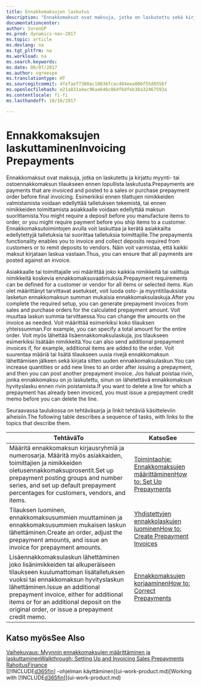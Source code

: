 ```yaml
---
title: Ennakkomaksujen laskutus
description: "Ennakkomaksut ovat maksuja, jotka on laskutettu sekä kirjattu myynti- tai ostoennakkomaksun tilaukseen ennen lopullista laskutusta. Esimerkiksi ennen tilattujen nimikkeiden valmistamista voidaan edellyttää talletuksen tekemistä, tai ennen nimikkeiden toimittamista asiakkaalle voidaan edellyttää maksun suorittamista. Ennakkomaksutoimintojen avulla voit laskuttaa ja kerätä asiakkailta edellytettyjä talletuksia tai suorittaa talletuksia toimittajille. Näin voit varmistaa, että kaikki maksut kirjataan laskua vastaan."
documentationcenter: 
author: SorenGP
ms.prod: dynamics-nav-2017
ms.topic: article
ms.devlang: na
ms.tgt_pltfrm: na
ms.workload: na
ms.search.keywords: 
ms.date: 08/07/2017
ms.author: sgroespe
ms.translationtype: HT
ms.sourcegitcommit: 4fefaef7380ac10836fcac404eea006f55d8556f
ms.openlocfilehash: e21a831a4ac96ae646c864f6dfeb38a32467593a
ms.contentlocale: fi-fi
ms.lasthandoff: 10/16/2017

---
```

# <a name="invoicing-prepayments"></a><span data-ttu-id="93013-106">Ennakkomaksujen laskuttaminen</span><span class="sxs-lookup"><span data-stu-id="93013-106">Invoicing Prepayments</span></span>
<span data-ttu-id="93013-107">Ennakkomaksut ovat maksuja, jotka on laskutettu ja kirjattu myynti- tai ostoennakkomaksun tilaukseen ennen lopullista laskutusta.</span><span class="sxs-lookup"><span data-stu-id="93013-107">Prepayments are payments that are invoiced and posted to a sales or purchase prepayment order before final invoicing.</span></span> <span data-ttu-id="93013-108">Esimerkiksi ennen tilattujen nimikkeiden valmistamista voidaan edellyttää talletuksen tekemistä, tai ennen nimikkeiden toimittamista asiakkaalle voidaan edellyttää maksun suorittamista.</span><span class="sxs-lookup"><span data-stu-id="93013-108">You might require a deposit before you manufacture items to order, or you might require payment before you ship items to a customer.</span></span> <span data-ttu-id="93013-109">Ennakkomaksutoimintojen avulla voit laskuttaa ja kerätä asiakkailta edellytettyjä talletuksia tai suorittaa talletuksia toimittajille.</span><span class="sxs-lookup"><span data-stu-id="93013-109">The prepayments functionality enables you to invoice and collect deposits required from customers or to remit deposits to vendors.</span></span> <span data-ttu-id="93013-110">Näin voit varmistaa, että kaikki maksut kirjataan laskua vastaan.</span><span class="sxs-lookup"><span data-stu-id="93013-110">Thus, you can ensure that all payments are posted against an invoice.</span></span>  

 <span data-ttu-id="93013-111">Asiakkaalle tai toimittajalle voi määrittää joko kaikkia nimikkeitä tai valittuja nimikkeitä koskevia ennakkomaksuvaatimuksia.</span><span class="sxs-lookup"><span data-stu-id="93013-111">Prepayment requirements can be defined for a customer or vendor for all items or selected items.</span></span> <span data-ttu-id="93013-112">Kun olet määrittänyt tarvittavat asetukset, voit luoda osto- ja myyntitilauksista lasketun ennakkomaksun summan mukaisia ennakkomaksulaskuja.</span><span class="sxs-lookup"><span data-stu-id="93013-112">After you complete the required setup, you can generate prepayment invoices from sales and purchase orders for the calculated prepayment amount.</span></span> <span data-ttu-id="93013-113">Voit muuttaa laskun summia tarvittaessa.</span><span class="sxs-lookup"><span data-stu-id="93013-113">You can change the amounts on the invoice as needed.</span></span> <span data-ttu-id="93013-114">Voit määrittää esimerkiksi koko tilauksen yhteissumman.</span><span class="sxs-lookup"><span data-stu-id="93013-114">For example, you can specify a total amount for the entire order.</span></span> <span data-ttu-id="93013-115">Voit myös lähettää lisäennakkomaksulaskuja, jos tilaukseen esimerkiksi lisätään nimikkeitä.</span><span class="sxs-lookup"><span data-stu-id="93013-115">You can also send additional prepayment invoices if, for example, additional items are added to the order.</span></span> <span data-ttu-id="93013-116">Voit suurentaa määriä tai lisätä tilaukseen uusia rivejä ennakkomaksun lähettämisen jälkeen sekä kirjata sitten uuden ennakkomaksulaskun.</span><span class="sxs-lookup"><span data-stu-id="93013-116">You can increase quantities or add new lines to an order after issuing a prepayment, and then you can post another prepayment invoice.</span></span> <span data-ttu-id="93013-117">Jos haluat poistaa rivin, jonka ennakkomaksu on jo laskutettu, sinun on lähetettävä ennakkomaksun hyvityslasku ennen rivin poistamista.</span><span class="sxs-lookup"><span data-stu-id="93013-117">If you want to delete a line for which a prepayment has already been invoiced, you must issue a prepayment credit memo before you can delete the line.</span></span>  

 <span data-ttu-id="93013-118">Seuraavassa taulukossa on tehtäväsarja ja linkit tehtäviä käsitteleviin aiheisiin.</span><span class="sxs-lookup"><span data-stu-id="93013-118">The following table describes a sequence of tasks, with links to the topics that describe them.</span></span>

|<span data-ttu-id="93013-119">**Tehtävä**</span><span class="sxs-lookup"><span data-stu-id="93013-119">**To**</span></span>|<span data-ttu-id="93013-120">**Katso**</span><span class="sxs-lookup"><span data-stu-id="93013-120">**See**</span></span>|  
|------------|-------------|  
|<span data-ttu-id="93013-121">Määritä ennakkomaksun kirjausryhmiä ja numerosarja. Määritä myös asiakkaiden, toimittajien ja nimikkeiden oletusennakkomaksuprosentit.</span><span class="sxs-lookup"><span data-stu-id="93013-121">Set up prepayment posting groups and number series, and set up default prepayment percentages for customers, vendors, and items.</span></span>|[<span data-ttu-id="93013-122">Toimintaohje: Ennakkomaksujen määrittäminen</span><span class="sxs-lookup"><span data-stu-id="93013-122">How to: Set Up Prepayments</span></span>](finance-set-up-prepayments.md)|
|<span data-ttu-id="93013-123">Tilauksen luominen, ennakkomaksusummien muuttaminen ja ennakkomaksusummien mukaisen laskun lähettäminen.</span><span class="sxs-lookup"><span data-stu-id="93013-123">Create an order, adjust the prepayment amounts, and issue an invoice for prepayment amounts.</span></span>|[<span data-ttu-id="93013-124">Yhdistettyjen ennakkolaskujen luominen</span><span class="sxs-lookup"><span data-stu-id="93013-124">How to: Create Prepayment Invoices</span></span>](finance-how-to-create-prepayment-invoices.md)|  
|<span data-ttu-id="93013-125">Lisäennakkomaksulaskun lähettäminen joko lisänimikkeiden tai alkuperäiseen tilaukseen kuulumattoman lisätalletuksen vuoksi tai ennakkomaksun hyvityslaskun lähettäminen.</span><span class="sxs-lookup"><span data-stu-id="93013-125">Issue an additional prepayment invoice, either for additional items or for an additional deposit on the original order, or issue a prepayment credit memo.</span></span>|[<span data-ttu-id="93013-126">Ennakkomaksujen korjaaminen</span><span class="sxs-lookup"><span data-stu-id="93013-126">How to: Correct Prepayments</span></span>](finance-how-to-correct-prepayments.md)|  

## <a name="see-also"></a><span data-ttu-id="93013-127">Katso myös</span><span class="sxs-lookup"><span data-stu-id="93013-127">See Also</span></span>  
[<span data-ttu-id="93013-128">Vaihekuvaus: Myynnin ennakkomaksujen määrittäminen ja laskuttaminen</span><span class="sxs-lookup"><span data-stu-id="93013-128">Walkthrough: Setting Up and Invoicing Sales Prepayments</span></span>](walkthrough-setting-up-and-invoicing-sales-prepayments.md)  
[<span data-ttu-id="93013-129">Rahoitus</span><span class="sxs-lookup"><span data-stu-id="93013-129">Finance</span></span>](finance.md)  
<span data-ttu-id="93013-130">[[!INCLUDE[d365fin](includes/d365fin_md.md)] -ohjelman käyttäminen](ui-work-product.md)</span><span class="sxs-lookup"><span data-stu-id="93013-130">[Working with [!INCLUDE[d365fin](includes/d365fin_md.md)]](ui-work-product.md)</span></span>

